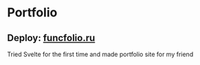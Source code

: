 # Portfolio
## Deploy: [funcfolio.ru](https://funcfolio.ru)

Tried Svelte for the first time and made portfolio site for my friend
